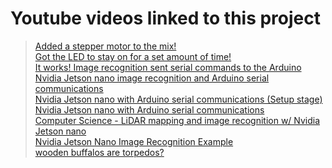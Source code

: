 # Youtube videos linked to this project

>[Added a stepper motor to the mix!](https://youtube.com/shorts/_sys3d2fT0s?feature=share) <br>
>[Got the LED to stay on for a set amount of time!](https://youtube.com/shorts/l2qUSd_qGmc?feature=share) <br>
>[It works! Image recognition sent serial commands to the Arduino](https://youtube.com/shorts/ik4SWNthZZg?feature=share) <br> 
>[Nvidia Jetson nano image recognition and Arduino serial communications](https://youtu.be/EpYQ6SGob_o) <br>
>[Nvidia Jetson nano with Arduino serial communications (Setup stage)](https://youtu.be/LuKApUHkwsA) <br>
>[Nvidia Jetson nano with Arduino serial communications](https://youtube.com/shorts/CqcRzvEO5cA?feature=share) <br>
>[Computer Science - LiDAR mapping and image recognition w/ Nvidia Jetson nano](https://youtu.be/K8gAZpU7OEY) <br>
>[Nvidia Jetson Nano Image Recognition Example](https://youtu.be/MDGRq5c8pO8) <br>
>[wooden buffalos are torpedos?](https://youtube.com/shorts/JKaY6cH3Gz8?feature=share) <br>
